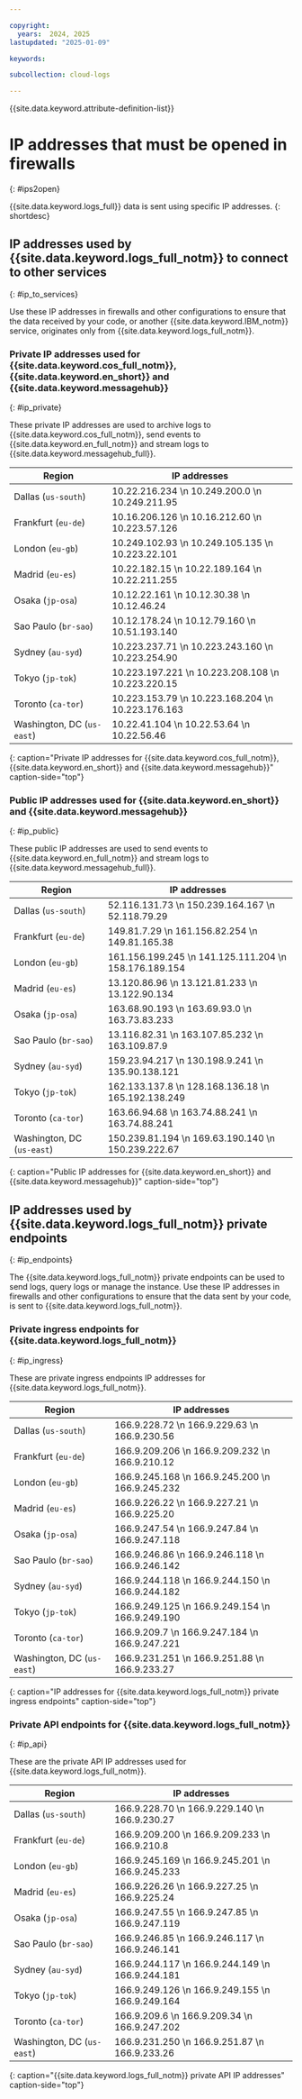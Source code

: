 ```yaml
---

copyright:
  years:  2024, 2025
lastupdated: "2025-01-09"

keywords:

subcollection: cloud-logs

---
```


{{site.data.keyword.attribute-definition-list}}

# IP addresses that must be opened in firewalls
{: #ips2open}

{{site.data.keyword.logs_full}} data is sent using specific IP addresses.
{: shortdesc}

## IP addresses used by {{site.data.keyword.logs_full_notm}} to connect to other services
{: #ip_to_services}

Use these IP addresses in firewalls and other configurations to ensure that the data received by your code, or another {{site.data.keyword.IBM_notm}} service, originates only from {{site.data.keyword.logs_full_notm}}.

### Private IP addresses used for {{site.data.keyword.cos_full_notm}}, {{site.data.keyword.en_short}} and {{site.data.keyword.messagehub}}
{: #ip_private}

These private IP addresses are used to archive logs to {{site.data.keyword.cos_full_notm}}, send events to {{site.data.keyword.en_full_notm}} and stream logs to {{site.data.keyword.messagehub_full}}.


| Region      | IP addresses     |
| ----------- | -------------- |
| Dallas (`us-south`) |  10.22.216.234  \n 10.249.200.0  \n 10.249.211.95 |
| Frankfurt (`eu-de`) | 10.16.206.126  \n 10.16.212.60  \n 10.223.57.126 |
| London (`eu-gb`) | 10.249.102.93  \n 10.249.105.135  \n 10.223.22.101 |
| Madrid (`eu-es`) | 10.22.182.15  \n 10.22.189.164  \n 10.22.211.255 |
| Osaka (`jp-osa`) | 10.12.22.161  \n 10.12.30.38  \n 10.12.46.24  |
| Sao Paulo (`br-sao`) | 10.12.178.24  \n 10.12.79.160  \n 10.51.193.140 |
| Sydney (`au-syd`) | 10.223.237.71  \n 10.223.243.160  \n 10.223.254.90 |
| Tokyo (`jp-tok`) | 10.223.197.221  \n 10.223.208.108  \n 10.223.220.15 |
| Toronto (`ca-tor`) | 10.223.153.79  \n 10.223.168.204  \n 10.223.176.163 |
| Washington, DC (`us-east`) | 10.22.41.104  \n 10.22.53.64  \n 10.22.56.46 |
{: caption="Private IP addresses for {{site.data.keyword.cos_full_notm}}, {{site.data.keyword.en_short}} and {{site.data.keyword.messagehub}}" caption-side="top"}

### Public IP addresses used for {{site.data.keyword.en_short}} and {{site.data.keyword.messagehub}}
{: #ip_public}

These public IP addresses are used to send events to {{site.data.keyword.en_full_notm}} and stream logs to {{site.data.keyword.messagehub_full}}.

| Region      | IP addresses     |
| ----------- | -------------- |
| Dallas (`us-south`) | 52.116.131.73  \n 150.239.164.167  \n 52.118.79.29 |
| Frankfurt (`eu-de`) | 149.81.7.29  \n 161.156.82.254  \n 149.81.165.38 |
| London (`eu-gb`) | 161.156.199.245  \n 141.125.111.204  \n 158.176.189.154 |
| Madrid (`eu-es`) | 13.120.86.96  \n 13.121.81.233  \n 13.122.90.134 |
| Osaka (`jp-osa`) | 163.68.90.193  \n 163.69.93.0  \n 163.73.83.233 |
| Sao Paulo (`br-sao`) | 13.116.82.31  \n 163.107.85.232  \n 163.109.87.9 |
| Sydney (`au-syd`) | 159.23.94.217  \n 130.198.9.241  \n 135.90.138.121 |
| Tokyo (`jp-tok`) | 162.133.137.8  \n 128.168.136.18  \n 165.192.138.249 |
| Toronto (`ca-tor`) | 163.66.94.68  \n 163.74.88.241  \n 163.74.88.241 |
| Washington, DC (`us-east`) | 150.239.81.194  \n 169.63.190.140  \n 150.239.222.67 |
{: caption="Public IP addresses for {{site.data.keyword.en_short}} and {{site.data.keyword.messagehub}}" caption-side="top"}

## IP addresses used by {{site.data.keyword.logs_full_notm}} private endpoints
{: #ip_endpoints}

The {{site.data.keyword.logs_full_notm}} private endpoints can be used to send logs, query logs or manage the instance. Use these IP addresses in firewalls and other configurations to ensure that the data sent by your code, is sent to {{site.data.keyword.logs_full_notm}}.

### Private ingress endpoints for {{site.data.keyword.logs_full_notm}}
{: #ip_ingress}

These are private ingress endpoints IP addresses for {{site.data.keyword.logs_full_notm}}.

| Region      | IP addresses     |
| ----------- | -------------- |
| Dallas (`us-south`) | 166.9.228.72  \n 166.9.229.63  \n 166.9.230.56 |
| Frankfurt (`eu-de`) | 166.9.209.206  \n 166.9.209.232  \n 166.9.210.12 |
| London (`eu-gb`) | 166.9.245.168  \n 166.9.245.200  \n 166.9.245.232 |
| Madrid (`eu-es`) | 166.9.226.22  \n 166.9.227.21  \n 166.9.225.20 |
| Osaka (`jp-osa`) | 166.9.247.54  \n 166.9.247.84  \n 166.9.247.118 |
| Sao Paulo (`br-sao`) | 166.9.246.86  \n 166.9.246.118  \n 166.9.246.142 |
| Sydney (`au-syd`) | 166.9.244.118  \n 166.9.244.150  \n 166.9.244.182 |
| Tokyo (`jp-tok`) | 166.9.249.125  \n 166.9.249.154  \n 166.9.249.190 |
| Toronto (`ca-tor`) | 166.9.209.7  \n 166.9.247.184  \n 166.9.247.221 |
| Washington, DC (`us-east`) | 166.9.231.251  \n 166.9.251.88  \n 166.9.233.27 |
{: caption="IP addresses for {{site.data.keyword.logs_full_notm}} private ingress endpoints" caption-side="top"}


### Private API endpoints for {{site.data.keyword.logs_full_notm}}
{: #ip_api}

These are the private API IP addresses used for {{site.data.keyword.logs_full_notm}}.

| Region      | IP addresses     |
| ----------- | -------------- |
| Dallas (`us-south`) | 166.9.228.70  \n 166.9.229.140  \n 166.9.230.27 |
| Frankfurt (`eu-de`) | 166.9.209.200  \n 166.9.209.233  \n 166.9.210.8 |
| London (`eu-gb`) | 166.9.245.169  \n 166.9.245.201  \n 166.9.245.233 |
| Madrid (`eu-es`) | 166.9.226.26  \n 166.9.227.25  \n 166.9.225.24 |
| Osaka (`jp-osa`) | 166.9.247.55  \n 166.9.247.85  \n 166.9.247.119 |
| Sao Paulo (`br-sao`) | 166.9.246.85  \n 166.9.246.117  \n 166.9.246.141 |
| Sydney (`au-syd`) | 166.9.244.117  \n 166.9.244.149  \n 166.9.244.181 |
| Tokyo (`jp-tok`) | 166.9.249.126  \n 166.9.249.155  \n 166.9.249.164 |
| Toronto (`ca-tor`) | 166.9.209.6  \n 166.9.209.34  \n 166.9.247.202 |
| Washington, DC (`us-east`) | 166.9.231.250  \n 166.9.251.87  \n 166.9.233.26 |
{: caption="{{site.data.keyword.logs_full_notm}} private API IP addresses" caption-side="top"}
